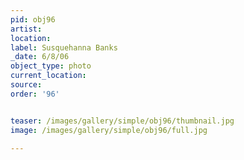 ```yaml
---
pid: obj96
artist: 
location: 
label: Susquehanna Banks
_date: 6/8/06
object_type: photo
current_location: 
source: 
order: '96'


teaser: /images/gallery/simple/obj96/thumbnail.jpg
image: /images/gallery/simple/obj96/full.jpg
 
---
```

